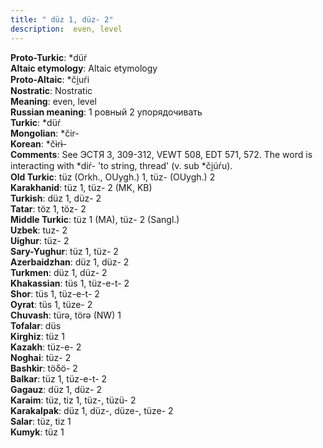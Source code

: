 ```yaml
---
title: " düz 1, düz- 2"
description:  even, level
---
```


<strong>Proto-Turkic</strong>:  *düŕ<br>
<strong>Altaic etymology</strong>:  Altaic etymology<br>
<strong> Proto-Altaic</strong>:  *či̯uŕi<br>
<strong>Nostratic</strong>:  Nostratic<br>
<strong>Meaning</strong>:  even, level<br>
<strong>Russian meaning</strong>:  1 ровный 2 упорядочивать<br>
<strong>Turkic</strong>:  *düŕ<br>
<strong>Mongolian</strong>:  *čir-<br>
<strong>Korean</strong>:  *čɨ̀rɨ̀-<br>
<strong>Comments</strong>:  See ЭСТЯ 3, 309-312, VEWT 508, EDT 571, 572. The word is interacting with *diŕ- 'to string, thread' (v. sub *či̯úŕu).<br>
<strong>Old Turkic</strong>:  tüz (Orkh., OUygh.) 1, tüz- (OUygh.) 2<br>
<strong>Karakhanid</strong>:  tüz 1, tüz- 2 (MK, KB)<br>
<strong>Turkish</strong>:  düz 1, düz- 2<br>
<strong>Tatar</strong>:  töz 1, töz- 2<br>
<strong>Middle Turkic</strong>:  tüz 1 (MA), tüz- 2 (Sangl.)<br>
<strong>Uzbek</strong>:  tuz- 2<br>
<strong>Uighur</strong>:  tüz- 2<br>
<strong>Sary-Yughur</strong>:  tüz 1, tüz- 2<br>
<strong>Azerbaidzhan</strong>:  düz 1, düz- 2<br>
<strong>Turkmen</strong>:  düz 1, düz- 2<br>
<strong>Khakassian</strong>:  tüs 1, tüz-e-t- 2<br>
<strong>Shor</strong>:  tüs 1, tüz-e-t- 2<br>
<strong>Oyrat</strong>:  tüs 1, tüze- 2<br>
<strong>Chuvash</strong>:  türǝ, törǝ (NW) 1<br>
<strong>Tofalar</strong>:  düs<br>
<strong>Kirghiz</strong>:  tüz 1<br>
<strong>Kazakh</strong>:  tüz-e- 2<br>
<strong>Noghai</strong>:  tüz- 2<br>
<strong>Bashkir</strong>:  töδö- 2<br>
<strong>Balkar</strong>:  tüz 1, tüz-e-t- 2<br>
<strong>Gagauz</strong>:  düz 1, düz- 2<br>
<strong>Karaim</strong>:  tüz, tiz 1, tüz-, tüzü- 2<br>
<strong>Karakalpak</strong>:  düz 1, düz-, düze-, tüze- 2<br>
<strong>Salar</strong>:  tüz, tiz 1<br>
<strong>Kumyk</strong>:  tüz 1<br>


